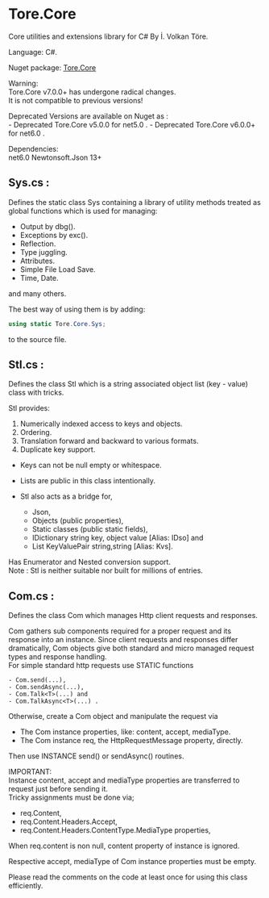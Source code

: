 # Tore.Core
Core utilities and extensions library for C# By İ. Volkan Töre.

Language: C#.

Nuget package: [Tore.Core](https://www.nuget.org/packages/Tore.Core/)

Warning: <br/>
Tore.Core v7.0.0+ has undergone radical changes.<br/>
It is not compatible to previous versions! <br/>

Deprecated Versions are available on Nuget as : <br/>
    - Deprecated Tore.Core v5.0.0  for net5.0 .
    - Deprecated Tore.Core v6.0.0+ for net6.0 .


Dependencies: <br/>
net6.0
Newtonsoft.Json 13+



## Sys.cs :
Defines the static class Sys containing a library of utility methods treated as global functions which is used for managing:           
  - Output by dbg().
  - Exceptions by exc().
  - Reflection.
  - Type juggling.
  - Attributes. 
  - Simple File Load Save. 
  - Time, Date.
  
and many others.

The best way of using them is by adding: 
```C#
using static Tore.Core.Sys;
```                            
to the source file.    

## Stl.cs :
Defines the class Stl which is a string associated object list (key - value) class with tricks.     
                                                       
Stl provides:                                          
1) Numerically indexed access to keys and objects.      
2) Ordering.                                           
3) Translation forward and backward to various formats.
4) Duplicate key support.

* Keys can not be null empty or whitespace.            
* Lists are public in this class intentionally.        
* Stl also acts as a bridge for,

   - Json, 
   - Objects (public properties), 
   - Static classes (public static fields),
   - IDictionary string key, object value [Alias: IDso] and
   - List KeyValuePair string,string      [Alias: Kvs].     
 
Has Enumerator and Nested conversion support.           
Note : Stl is neither suitable nor built for millions of entries.

## Com.cs :
Defines the class Com which manages Http client requests and responses.

Com gathers sub components required for a proper request and its response into an instance.
Since client requests and responses differ dramatically, 
Com objects give both standard and micro managed request types and response handling.                            
For simple standard http requests use STATIC functions 

    - Com.send(...),
    - Com.sendAsync(...), 
    - Com.Talk<T>(...) and 
    - Com.TalkAsync<T>(...) .

Otherwise, create a Com object and manipulate the request via

   - The Com instance properties, like: content, accept, mediaType.
   - The Com instance req, the HttpRequestMessage property, directly. 

Then use INSTANCE send() or sendAsync() routines. 
  
IMPORTANT:                                              
Instance content, accept and mediaType properties are transferred to request just before sending it.          
Tricky assignments must be done via;
   - req.Content,
   - req.Content.Headers.Accept,
   - req.Content.Headers.ContentType.MediaType properties,
  
When req.content is non null, content property of instance is ignored.
  
Respective accept, mediaType of Com instance properties must be empty.  

Please read the comments on the code at least once for using this class efficiently.                           
